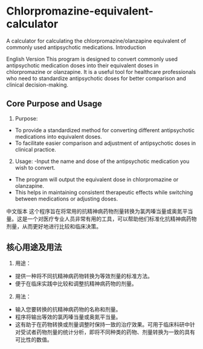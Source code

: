 # Chlorpromazine-equivalent-calculator
A calculator for calculating the chlorpromazine/olanzapine equivalent of commonly used antipsychotic medications.
Introduction

English Version
This program is designed to convert commonly used antipsychotic medication doses into their equivalent doses in chlorpromazine or olanzapine. It is a useful tool for healthcare professionals who need to standardize antipsychotic doses for better comparison and clinical decision-making.

## Core Purpose and Usage
1. Purpose:
- To provide a standardized method for converting different antipsychotic medications into equivalent doses.
- To facilitate easier comparison and adjustment of antipsychotic doses in clinical practice.
2. Usage:
-Input the name and dose of the antipsychotic medication you wish to convert.
- The program will output the equivalent dose in chlorpromazine or olanzapine.
- This helps in maintaining consistent therapeutic effects while switching between medications or adjusting doses.



中文版本
这个程序旨在将常用的抗精神病药物剂量转换为氯丙嗪当量或奥氮平当量。这是一个对医疗专业人员非常有用的工具，可以帮助他们标准化抗精神病药物剂量，从而更好地进行比较和临床决策。

## 核心用途及用法
1. 用途：
- 提供一种将不同抗精神病药物转换为等效剂量的标准方法。
- 便于在临床实践中比较和调整抗精神病药物的剂量。
2. 用法：
- 输入您要转换的抗精神病药物的名称和剂量。
- 程序将输出等效的氯丙嗪当量或奥氮平当量。
- 这有助于在药物转换或剂量调整时保持一致的治疗效果。可用于临床科研中针对受试者药物剂量的统计分析，即将不同种类的药物、剂量转换为一致的具有可比性的数值。
